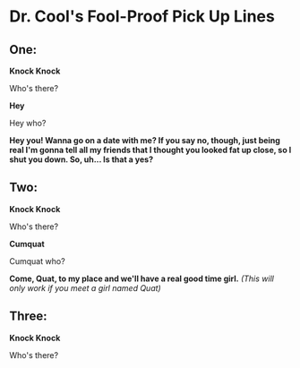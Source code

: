 <!DOCTYPE html>
<html>
	<head>
		<h1>Dr. Cool's Fool-Proof Pick Up Lines</h1>
	</head>
	<body>
		<h2>One:</h2>
		<p><b>Knock Knock</b></p>
		<p>Who's there?</p>
		<p><b>Hey</b></p>
		<p>Hey who?</p>
		<p><b>Hey you! Wanna go on a date with me? If you say no, though, just being real I'm gonna tell all my friends that I thought you looked fat up close, so I shut you down. So, uh... Is that a yes?</b></p>
		<h2>Two:</h2>
		<p><b>Knock Knock</b></p>
		<p>Who's there?</p>
		<p><b>Cumquat</b></p>
		<p>Cumquat who?</p>
		<p><b>Come, Quat, to my place and we'll have a real good time girl.</b> <i>(This will only work if you meet a girl named Quat)</i></p>
		<h2>Three:</h2>
		<p><b>Knock Knock</b></p>
		<p>Who's there?</p>
		<p><b>
